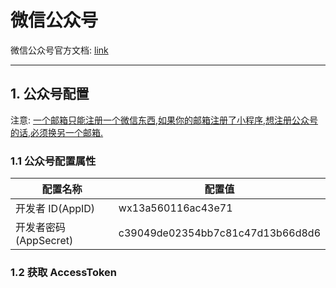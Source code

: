# 微信公众号

微信公众号官方文档: [link](https://mp.weixin.qq.com/wiki?t=resource/res_main&id=mp1421140183)

---

## 1. 公众号配置

注意: <u>一个邮箱只能注册一个微信东西,如果你的邮箱注册了小程序,想注册公众号的话,必须换另一个邮箱.</u>

### 1.1 公众号配置属性

| 配置名称              | 配置值                           |
| --------------------- | -------------------------------- |
| 开发者 ID(AppID)      | wx13a560116ac43e71               |
| 开发者密码(AppSecret) | c39049de02354bb7c81c47d13b66d8d6 |

### 1.2 获取 AccessToken
